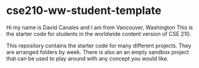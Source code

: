 # cse210-ww-student-template

Hi my name is David Canales and I am from Vancouver, Washington 
This is the starter code for students in the worldwide content version of CSE 210.

This repository contains the starter code for many different projects. They are arranged folders by week. There is also an an empty sandbox project that can be used to play around with any concept you would like.
